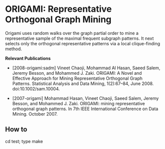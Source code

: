 # ORIGAMI: Representative Orthogonal Graph Mining

Origami uses random walks over the graph partial order to mine a representative sample of the maximal frequent subgraph patterns. It next selects only the orthogonal representative patterns via a local clique-finding method.

**Relevant Publications** 

* [2008-origami:sadm] Vineet Chaoji, Mohammad Al Hasan, Saeed Salem, Jeremy Besson, and Mohammed J. Zaki. ORIGAMI: A Novel and Effective Approach for Mining Representative Orthogonal Graph Patterns. Statistical Analysis and Data Mining, 1(2):67–84, June 2008. doi:10.1002/sam.10004. 

* [2007-origami] Mohammad Hasan, Vineet Chaoji, Saeed Salem, Jeremy
    Besson, and Mohammed J. Zaki. ORIGAMI: mining representative
    orthogonal graph patterns. In 7th IEEE International Conference on
    Data Mining. October 2007.

## How to

cd test; type make

